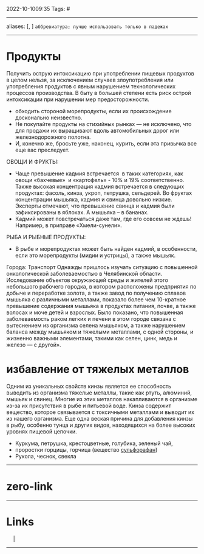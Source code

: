 2022-10-1009:35
Tags: #

---
aliases: [, ] `аббревиатура; лучше использовать только в падежах`

---
# Продукты
Получить острую интоксикацию при употреблении пищевых продуктов в целом нельзя, за исключением случаев злоупотребления или употребления продуктов с явным нарушением технологических процессов производства. В быту в большей степени есть риск острой интоксикации при нарушении мер предосторожности.
- обходить стороной морепродукты, если их происхождение досконально неизвестно.
-   Не покупайте продукты на стихийных рынках — не исключено, что для продажи их выращивают вдоль автомобильных дорог или железнодорожного полотна.
-   И, конечно же, бросьте уже, наконец, курить, если эта привычка все еще вас преследует.

ОВОЩИ И ФРУКТЫ:
- Чаще превышение кадмия встречается  в таких категориях, как овощи «бахчевые»  и «картофель» - 10% и 19% соответственно. Также высокая концентрация кадмия встречается в следующих продуктах: фасоль, кинза, укроп, петрушка, сельдерей. Во фруктах концентрации мышьяка, кадмия и свинца довольно низкие. Эксперты отмечают, что превышение свинца и кадмия были зафиксированы в яблоках. А мышьяка – в бананах.
- Кадмий может повстречаться даже там, где его совсем не ждешь! Например, в приправе «Хмели-сунели».

РЫБА И РЫБНЫЕ ПРОДУКТЫ:
- В рыбе и морепродуктах может быть найден кадмий, в особенности, если это морепродукты (мидии и устрицы), а также мышьяк.

Города:
Транспорт
Однажды пришлось изучать ситуацию с повышенной онкологической заболеваемостью в Челябинской области. Исследование объектов окружающей среды и жителей этого небольшого рабочего городка, в котором расположены предприятия по добыче и переработке золота, а также завод по получению сплавов мышьяка с различными металлами, показало более чем 10-кратное превышение содержания мышьяка в продуктах питания, почве, а также волосах и моче детей и взрослых.
Было показано, что повышенная заболеваемость раком легких и печени в этом городе связана с вытеснением из организма селена мышьяком, а также нарушением баланса между мышьяком и тяжелыми металлами, с одной стороны, и жизненно важными элементами, такими как селен, цинк, медь и железо — с другой».

# избавление от тяжелых металлов

Одним из уникальных свойств кинзы является ее способность выводить из организма тяжелые металлы, такие как ртуть, алюминий, мышьяк и свинец. Многие из этих металлов накапливаются в организме из-за их присутствия в рыбе и питьевой воде. Кинза содержит вещество, которое связывается с токсичными металлами и выводит их из нашего организма. Еще одна веская причина для добавления кинзы в рыбу, особенно тунца и других видов, находящихся на более высоких уровнях пищевой цепочки.
- Куркума, петрушка, крестоцветные, голубика, зеленый чай, 
- проростки горцицы, горчица (вещество [сульфорафан](https://ru.wikipedia.org/wiki/%D0%A1%D1%83%D0%BB%D1%8C%D1%84%D0%BE%D1%80%D0%B0%D1%84%D0%B0%D0%BD))
- Рукола, чеснок, свекла

---
# zero-link


---
# Links
 &emsp; | &emsp; 


---
